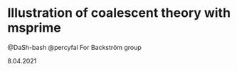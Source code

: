 # Illustration of coalescent theory with msprime

@DaSh-bash
@percyfal 
For Backström group



8.04.2021
